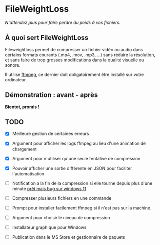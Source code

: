 # FileWeightLoss
*N'attendez plus pour faire perdre du poids à vos fichiers.*
## À quoi sert FileWeightLoss
Fileweightloss permet de compresser un fichier vidéo ou audio dans certains formats courants (.mp4, .mov, .mp3, ...) sans réduire la résolution, et sans faire de trop grosses modifications dans la qualité visuelle ou sonore.

Il utilise [ffmpeg](https://ffmpeg.org/download.html), ce dernier doit obligatoirement être installé sur votre ordinateur.

## Démonstration : avant - après
**Bientot, promis !** 

## TODO

- [X] Meilleure gestion de certaines erreurs
- [X] Argument pour afficher les logs ffmpeg au lieu d'une animation de chargement
- [X] Argument pour n'utiliser qu'une seule tentative de compression
- [X] Pouvoir afficher une sortie différente en JSON pour faciliter l'automatisation
- [ ] Notification a la fin de la compression si elle tourne depuis plus d'une minute [prêt mais bug sur windows 11](https://github.com/gen2brain/beeep/issues/57)
- [ ] Compresser plusieurs fichiers en une commande
- [ ] Prompt pour installer facilement ffmpeg si il n'est pas sur la machine.
- [ ] Argument pour choisir le niveau de compression
- [ ] Installateur graphique pour Windows
- [ ] Publication dans le MS Store et gestionnaire de paquets

